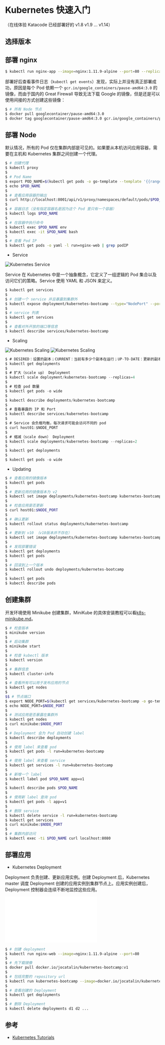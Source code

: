 # Kubernetes 快速入门

（在线体验 Katacode 已经部署好的 v1.8 v1.9 ... v1.14）

## 选择版本

## 部署 nginx

```bash
$ kubectl run nginx-app --image=nginx:1.11.9-alpine --port=80 --replicas=3
```

部署好后查看事件日志（`kubectl get events`）发现，实际上并没有真正部署成功，原因是每个 Pod 依赖一个 `gcr.io/google_containers/pause-amd64:3.0` 的镜像，而由于国内的 Great Firewall 导致无法下载 Google 的镜像，但是还是可以使用间接的方式创建这些镜像：

```bash
$ # 所有 Node 节点
$ docker pull googlecontainer/pause-amd64:3.0
$ docker tag googlecontainer/pause-amd64:3.0 gcr.io/google_containers/pause-amd64:3.0
```

## 部署 Node

默认情况，所有的 Pod 仅在集群内部是可见的。如果要从本机访问应用容器，需要在主机和 Kubernetes 集群之间创建一个代理。

```bash
$ # 创建代理
$ kubectl proxy
$
$ # Pod Name
$ export POD_NAME=$(kubectl get pods -o go-template --template '{{range .items}}{{.metadata.name}}{{"\n"}}{{end}}')
$ echo $POD_NAME
$
$ # 查看应用容器的输出
$ curl http://localhost:8001/api/v1/proxy/namespaces/default/pods/$POD_NAME/
$
$ # 容器日志（没有指定容器名是因为这个 Pod 里只有一个容器）
$ kubectl logs $POD_NAME
$
$ # 在容器中执行命令
$ kubectl exec $POD_NAME env
$ kubectl exec -it $POD_NAME bash
$
$ # 查看 Pod IP
$ kubectl get pods -o yaml -l run=nginx-web | grep podIP
```

* Service

![Kubernetes Service](./img/k8s-service.png)

Service 在 Kubernetes 中是一个抽象概念，它定义了一组逻辑的 Pod 集合以及访问它们的策略。Service 使用 YAML 和 JSON 来定义。

```bash
$ kubectl get services
$
$ # 创建一个 service 并且暴露到集群外
$ kubectl expose deployment/kubernetes-bootcamp --type="NodePort" --port 8080
$
$ # service 列表
$ kubectl get services
$
$ # 查看对外开放的端口等信息
$ kubectl describe services/kubernetes-bootcamp
```

* Scaling

![Kubernetes Scaling](./k8s-scaling-before.png)
![Kubernetes Scaling](./k8s-scaling-after.png)

```scala
$ # DESIRED：设置的副本；CURRENT：当前有多少个副本在运行；UP-TO-DATE：更新的副本数；AVAILABLE：有多少副本可用
$ kubectl get deployments
$
$ # 扩大（scale up） Deployment
$ kubectl scale deployment/kubernetes-bootcamp --replicas=4
$
$ # 检查 pod 数量
$ kubectl get pods -o wide
$
$ kubectl describe deployments/kubernetes-bootcamp
$
$ # 查看暴露的 IP 和 Port
$ kubectl describe services/kubernetes-bootcamp
$
$ # Service 会负载均衡，每次请求可能会访问不同的 pod
$ curl host01:$NODE_PORT
$
$ # 缩减（scale down） Deployment
$ kubectl scale deployments/kubernetes-bootcamp --replicas=2
$
$ kubectl get deployments
$
$ kubectl get pods -o wide
```

* Updating

```bash
$ # 查看应用的镜像版本
$ kubectl get pods
$
$ # 更新应用的镜像版本为 v2
$ kubectl set image deployments/kubernetes-bootcamp kubernetes-bootcamp=jocatalin/kubernetes-bootcamp:v2
$
$ # 检查应用是否更新
$ curl host01:$NODE_PORT
$
$ # 确认更新
$ kubectl rollout status deployments/kubernetes-bootcamp
$
$ # 更新到 v10 （v10版本并不存在）
$ kubectl set image deployments/kubernetes-bootcamp kubernetes-bootcamp=jocatalin/kubernetes-bootcamp:v10
$
$ # 发现部署错误
$ kubectl get deployments
$ kubectl get pods
$
$ # 回滚到上一个版本
$ kubectl rollout undo deployments/kubernetes-bootcamp
$
$ kubectl get pods
$ kubectl describe pods
```

## 创建集群

开发环境使用 Minikube 创建集群，MiniKube 的具体安装教程可以看[k8s-minikube.md](./k8s-minikube.md)。

```bash
$ # 检查版本
$ minikube version
$
$ # 启动集群
$ minikube start
$
$ # 检查 kubectl 版本
$ kubectl version
$
$ # 集群信息
$ kubectl cluster-info
$
$ # 查看所有可以用于发布应用的节点
$ kubectl get nodes
$
$$ # 节点端口
$ export NODE_PORT=$(kubectl get services/kubernetes-bootcamp -o go-template='{{(index .spec.ports 0).nodePort}}')
$ echo NODE_PORT=$NODE_PORT
$
$ # 测试应用是否暴露在集群外
$ kubectl get nodes
$ curl minikube:$NODE_PORT
$
$ # Deployment 会为 Pod 自动创建 label
$ kubectl describe deployments
$
$ # 使用 label 来查看 pod
$ kubectl get pods -l run=kubernetes-bootcamp
$
$ # 使用 label 来查看 service
$ kubectl get services -l run=kubernetes-bootcamp
$
$ # 新增一个 label
$ kubectl label pod $POD_NAME app=v1
$
$ kubectl describe pods $POD_NAME
$
$ # 使用新 label 查询 pod
$ kubectl get pods -l app=v1
$
$ # 删除 service
$ kubectl delete service -l run=kubernetes-bootcamp
$ kubectl get services
$ curl minikube:$NODE_PORT
$
$ # 集群内部访问
$ kubectl exec -ti $POD_NAME curl localhost:8080
```

## 部署应用

* Kubernetes Deployment

Deployment 负责创建、更新应用实例。创建 Deployment 后，Kubernetes master 调度 Deployment 创建的应用实例到集群节点上。应用实例创建后，Deployment 控制器会连续不断地监控这些应用。

![Kubernetes deployment](./img/k8s-deployment.md)

```bash
$ # 创建 deployment
$ kubectl run nginx-web --image=nginx:1.11.9-alpine --port=80
$
$ # 先下载镜像
$ docker pull docker.io/jocatalin/kubernetes-bootcamp:v1
$
$ # 包括完整的 repository url
$ kubectl run kubernetes-bootcamp --image=docker.io/jocatalin/kubernetes-bootcamp:v1 --port=8080
$
$ # 查看创建的 Deployment
$ kubectl get deployments
$
$ # 删除 Deployment
$ kubectl delete deployments d1 d2 ...
```

## 参考

* [Kubernetes Tutorials](https://kubernetes.io/docs/tutorials/)
